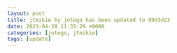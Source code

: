 ```yaml
---
layout: post
title: jtmikie by jotego has been updated to 99d3d23
date: 2023-04-28 11:35:29 +0000
categories: [jotego, jtmikie]
tags: [update]
---
```


